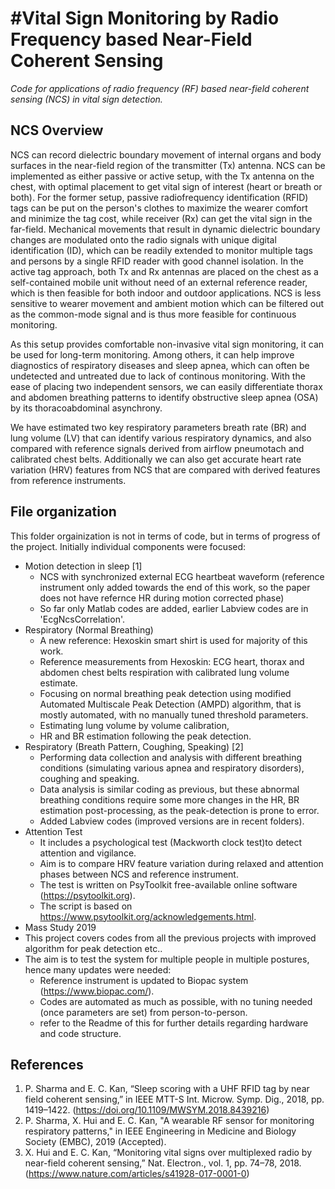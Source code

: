 #Vital Sign Monitoring by Radio Frequency based Near-Field Coherent Sensing
==========================================================================================================================================
*Code for applications of radio frequency (RF) based near-field coherent sensing (NCS) in vital sign detection.*

## NCS Overview
NCS can record dielectric boundary movement of internal organs and body surfaces in the near-field region of the transmitter (Tx)
antenna. NCS can be implemented as either passive or active setup, with the Tx antenna on the chest, with optimal placement to get vital sign of interest (heart or breath or both). For the former setup, passive radiofrequency identification (RFID) tags can be put on the person's clothes to maximize the wearer comfort and minimize the tag cost, while receiver (Rx) can get the vital sign in the far-field. Mechanical movements that result in dynamic dielectric boundary changes are modulated onto the radio signals with unique digital identification (ID), which can be readily extended to monitor multiple tags and persons by a single RFID reader with good channel isolation. In the active tag approach, both Tx and Rx antennas are placed on the chest as a self-contained mobile unit without need of an external reference reader, which is then feasible for both indoor and outdoor applications. NCS is less sensitive to wearer movement and ambient motion which can be filtered out as the common-mode signal and is thus more feasible for continuous monitoring. 

As this setup provides comfortable non-invasive vital sign monitoring, it can be used for long-term monitoring. Among others, it can help improve diagnostics of respiratory diseases and sleep apnea, which can often be undetected and untreated due to lack of continous monitoring. With the ease of placing two independent sensors, we can easily differentiate thorax and abdomen breathing patterns to identify obstructive sleep apnea (OSA) by its thoracoabdominal asynchrony. 

We have estimated two key respiratory parameters breath rate (BR) and lung volume (LV) that can identify various respiratory dynamics, and also compared with reference signals derived from airflow pneumotach and calibrated chest belts. Additionally we can also get accurate heart rate variation (HRV) features from NCS that are compared with derived features from reference instruments.

## File organization
This folder orgainization is not in terms of code, but in terms of progress of the project. Initially individual components were focused:
* Motion detection in sleep [1]
  * NCS with synchronized external ECG heartbeat waveform (reference instrument only added towards the end of this work, so the paper does not have refernce HR during motion corrected phase)
  * So far only Matlab codes are added, earlier Labview codes are in 'EcgNcsCorrelation'.
* Respiratory (Normal Breathing)
  * A new reference: Hexoskin smart shirt is used for majority of this work.
  * Reference measurements from Hexoskin: ECG heart, thorax and abdomen chest belts respiration with calibrated lung volume estimate.
  * Focusing on normal breathing peak detection using modified Automated Multiscale Peak Detection (AMPD) algorithm, that is mostly automated, with no manually tuned threshold parameters.
  * Estimating lung volume by volume calibration, 
  * HR and BR estimation following the peak detection.
* Respiratory (Breath Pattern, Coughing, Speaking) [2]
  * Performing data collection and analysis with different breathing conditions (simulating various apnea and respiratory disorders), coughing and speaking.
  * Data analysis is similar coding as previous, but these abnormal breathing conditions require some more changes in the HR, BR estimation post-processing, as the peak-detection is prone to error.
  * Added Labview codes (improved versions are in recent folders).
* Attention Test
  * It includes a psychological test (Mackworth clock test)to detect attention and vigilance.
  * Aim is to compare HRV feature variation during relaxed and attention phases between NCS and reference instrument.
  * The test is written on PsyToolkit free-available online software (https://psytoolkit.org).
  * The script is based on https://www.psytoolkit.org/acknowledgements.html.
* Mass Study 2019
 * This project covers codes from all the previous projects with improved algorithm for peak detection etc..
 * The aim is to test the system for multiple people in multiple postures, hence many updates were needed:
   * Reference instrument is updated to Biopac system (https://www.biopac.com/).
   * Codes are automated as much as possible, with no tuning needed (once parameters are set) from person-to-person.
   * refer to the Readme of this for further details regarding hardware and code structure. 
 


## References
1. P. Sharma and E. C. Kan, “Sleep scoring with a UHF RFID tag by near field coherent sensing,” in IEEE MTT-S Int. Microw. Symp. Dig., 2018, pp. 1419–1422. (https://doi.org/10.1109/MWSYM.2018.8439216)
2. P. Sharma, X. Hui and E. C. Kan, "A wearable RF sensor for monitoring respiratory patterns," in IEEE Engineering in Medicine and Biology Society (EMBC), 2019 (Accepted).
3. X. Hui and E. C. Kan, “Monitoring vital signs over multiplexed radio by near-field coherent sensing,” Nat. Electron., vol. 1, pp. 74–78, 2018. (https://www.nature.com/articles/s41928-017-0001-0)
